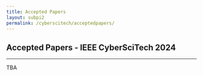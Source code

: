 ```yaml
---
title: Accepted Papers
layout: subpi2
permalink: /cyberscitech/acceptedpapers/
---
```


<h2>Accepted Papers - IEEE CyberSciTech 2024</h2>
<hr/>
TBA